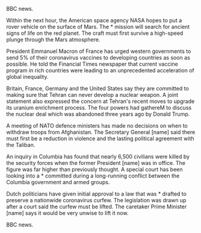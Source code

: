 BBC news.

Within the next hour, the American space agency NASA hopes to put a rover vehicle on the surface of Mars. The * mission will search for ancient signs of life on the red planet. The craft must first survive a high-speed plunge through the Mars atmosphere.   

President Emmanuel Macron of France has urged western governments to send 5% of their coronavirus vaccines to developing countries as soon as possible. He told the Financial Times newspaper that current vaccine program in rich countries were leading to an unprecedented acceleration of global inequality.

Britain, France, Germany and the United States say they are committed to making sure that Tehran can never develop a nuclear weapon. A joint statement also expressed the concern at Tehran's recent moves to upgrade its uranium enrichment process. The four powers had gathereM to discuss the nuclear deal which was abandoned three years ago by Donald Trump.

A meeting of NATO defence ministers has made no decisions on when to withdraw troops from Afghanistan. The Secretary General [name] said there must first be a reduction in violence and the lasting political agreement with the Taliban.

An inquiry in Columbia has found that nearly 6,500 civilians were killed by the security forces when the former President [name] was in office. The figure was far higher than previously thought. A special court has been looking into a * committed during a long-running conflict between the Columbia government and armed groups.

Dutch politicians have given initial approval to a law that was * drafted to preserve a nationwide coronavirus curfew. The legislation was drawn up after a court said the curfew must be lifted. The caretaker Prime Minister [name] says it would be very unwise to lift it now.

BBC news.
